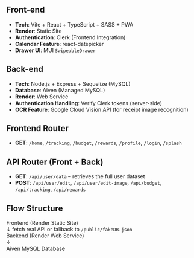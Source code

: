 ## Front-end

- **Tech**: Vite + React + TypeScript + SASS + PWA
- **Render**: Static Site
- **Authentication**: Clerk (Frontend Integration)
- **Calendar Feature**: react-datepicker
- **Drawer UI**: MUI `SwipeableDrawer`

## Back-end

- **Tech**: Node.js + Express + Sequelize (MySQL)
- **Database**: Aiven (Managed MySQL)
- **Render**: Web Service
- **Authentication Handling**: Verify Clerk tokens (server-side)
- **OCR Feature**: Google Cloud Vision API (for receipt image recognition)

## Frontend Router

- **GET**: `/home`, `/tracking`, `/budget`, `/rewards`, `/profile`, `/login`, `/splash`

## API Router (Front + Back)

- **GET**: `/api/user/data` – retrieves the full user dataset
- **POST**: `/api/user/edit`, `/api/user/edit-image`, `/api/budget`, `/api/tracking`, `/api/rewards`

## Flow Structure

Frontend (Render Static Site)  
↓ fetch real API or fallback to `/public/fakeDB.json`  
Backend (Render Web Service)  
↓  
Aiven MySQL Database
